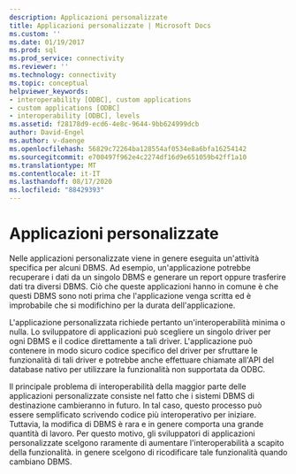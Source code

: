 ```yaml
---
description: Applicazioni personalizzate
title: Applicazioni personalizzate | Microsoft Docs
ms.custom: ''
ms.date: 01/19/2017
ms.prod: sql
ms.prod_service: connectivity
ms.reviewer: ''
ms.technology: connectivity
ms.topic: conceptual
helpviewer_keywords:
- interoperability [ODBC], custom applications
- custom applications [ODBC]
- interoperability [ODBC], levels
ms.assetid: f28178d9-ecd6-4e8c-9644-9bb624999dcb
author: David-Engel
ms.author: v-daenge
ms.openlocfilehash: 56829c72264ba128554af0534e8a6bfa16254142
ms.sourcegitcommit: e700497f962e4c2274df16d9e651059b42ff1a10
ms.translationtype: MT
ms.contentlocale: it-IT
ms.lasthandoff: 08/17/2020
ms.locfileid: "88429393"
---
```

# <a name="custom-applications"></a>Applicazioni personalizzate
Nelle applicazioni personalizzate viene in genere eseguita un'attività specifica per alcuni DBMS. Ad esempio, un'applicazione potrebbe recuperare i dati da un singolo DBMS e generare un report oppure trasferire dati tra diversi DBMS. Ciò che queste applicazioni hanno in comune è che questi DBMS sono noti prima che l'applicazione venga scritta ed è improbabile che si modifichino per la durata dell'applicazione.  
  
 L'applicazione personalizzata richiede pertanto un'interoperabilità minima o nulla. Lo sviluppatore di applicazioni può scegliere un singolo driver per ogni DBMS e il codice direttamente a tali driver. L'applicazione può contenere in modo sicuro codice specifico del driver per sfruttare le funzionalità di tali driver e potrebbe anche effettuare chiamate all'API del database nativo per utilizzare la funzionalità non supportata da ODBC.  
  
 Il principale problema di interoperabilità della maggior parte delle applicazioni personalizzate consiste nel fatto che i sistemi DBMS di destinazione cambieranno in futuro. In tal caso, questo processo può essere semplificato scrivendo codice più interoperativo per iniziare. Tuttavia, la modifica di DBMS è rara e in genere comporta una grande quantità di lavoro. Per questo motivo, gli sviluppatori di applicazioni personalizzate scelgono raramente di aumentare l'interoperabilità a scapito della funzionalità. in genere scelgono di ricodificare tale funzionalità quando cambiano DBMS.
